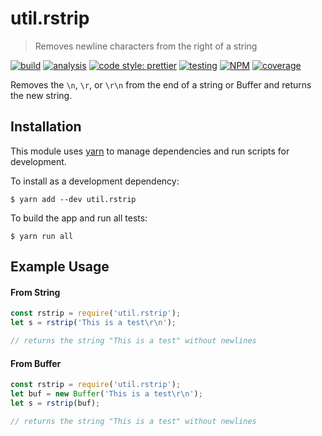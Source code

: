# util.rstrip

> Removes newline characters from the right of a string

[![build](https://travis-ci.org/jmquigley/util.rstrip.svg?branch=master)](https://travis-ci.org/jmquigley/util.rstrip)
[![analysis](https://img.shields.io/badge/analysis-tslint-9cf.svg)](https://palantir.github.io/tslint/)
[![code style: prettier](https://img.shields.io/badge/code_style-prettier-ff69b4.svg?style=flat-square)](https://github.com/prettier/prettier)
[![testing](https://img.shields.io/badge/testing-jest-blue.svg)](https://facebook.github.io/jest/)
[![NPM](https://img.shields.io/npm/v/util.rstrip.svg)](https://www.npmjs.com/package/util.rstrip)
[![coverage](https://coveralls.io/repos/github/jmquigley/util.rstrip/badge.svg?branch=master)](https://coveralls.io/github/jmquigley/util.rstrip?branch=master)


Removes the `\n`, `\r`, or `\r\n` from the end of a string or Buffer and returns the new string.


## Installation

This module uses [yarn](https://yarnpkg.com/en/) to manage dependencies and run scripts for development.

To install as a development dependency:
```
$ yarn add --dev util.rstrip
```

To build the app and run all tests:
```
$ yarn run all
```

## Example Usage

#### From String
```javascript
const rstrip = require('util.rstrip');
let s = rstrip('This is a test\r\n');

// returns the string "This is a test" without newlines
```

#### From Buffer
```javascript
const rstrip = require('util.rstrip');
let buf = new Buffer('This is a test\r\n');
let s = rstrip(buf);

// returns the string "This is a test" without newlines
```
